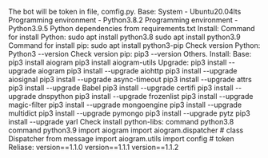 The bot will be token in file, comfig.py.
Base:
System - Ubuntu20.04lts
Programming environment - Python3.8.2
Programming environment - Python3.9.5
Python dependencies from requirements.txt
Install:
Command for install Python:
sudo apt install python3.8
sudo apt install python3.9
Command for install pip:
sudo apt install python3-pip
Check version Python:
Python3 --version
Check version pip:
pip3 --version
Others.
Install:
Base:
pip3 install aiogram
pip3 install aiogram-utils
Upgrade:
pip3 install --upgrade aiogram
pip3 install --upgrade aiohttp
pip3 install --upgrade aiosignal
pip3 install --upgrade async-timeout
pip3 install --upgrade attrs
pip3 install --upgrade Babel
pip3 install --upgrade certifi
pip3 install --upgrade dnspython
pip3 install --upgrade frozenlist
pip3 install --upgrade magic-filter
pip3 install --upgrade mongoengine
pip3 install --upgrade multidict
pip3 install --upgrade pymongo
pip3 install --upgrade pytz
pip3 install --upgrade yarl
Check install python-libs:
command python3.8
command python3.9
import aiogram
import aiogram.dispatcher # class Dispatcher from message
import aiogram.utils
import config # token
Reliase:
version==1.1.0
version==1.1.1
version==1.1.2
